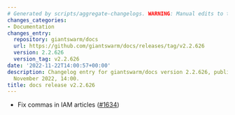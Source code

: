 ```yaml
---
# Generated by scripts/aggregate-changelogs. WARNING: Manual edits to this files will be overwritten.
changes_categories:
- Documentation
changes_entry:
  repository: giantswarm/docs
  url: https://github.com/giantswarm/docs/releases/tag/v2.2.626
  version: 2.2.626
  version_tag: v2.2.626
date: '2022-11-22T14:00:57+00:00'
description: Changelog entry for giantswarm/docs version 2.2.626, published on 22
  November 2022, 14:00.
title: docs release v2.2.626
---
```


- Fix commas in IAM articles ([#1634](https://github.com/giantswarm/docs/pull/1634))
